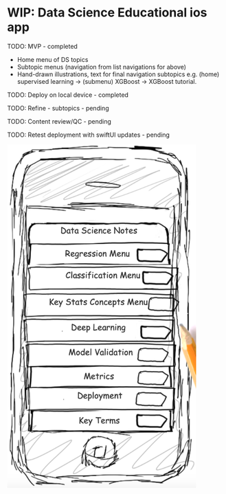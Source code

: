 #  WIP: Data Science Educational ios app

TODO: MVP - completed
* Home menu of DS topics
* Subtopic menus (navigation from list navigations for above)
* Hand-drawn illustrations, text for final navigation subtopics e.g. (home) supervised learning -> (submenu) XGBoost -> XGBoost tutorial.

TODO: Deploy on local device - completed

TODO: Refine - subtopics - pending

TODO: Content review/QC - pending

TODO: Retest deployment with swiftUI updates - pending

<img src="https://github.com/patrickmlong/ListNavTemplate/blob/master/mockup_home.png" height="800" title="Test Home Screen">





